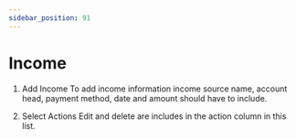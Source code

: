```yaml
---
sidebar_position: 91
---
```

 
# Income
1. Add Income
To add income information income source name, account head, payment method, date and amount should have to include.

2. Select Actions
Edit and delete are includes in the action column in this list.